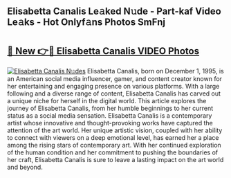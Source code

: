 ## Elisabetta Canalis Le𝚊ked N𝚞de - Part-kaf Video Le𝚊ks - Hot Onlyf𝚊ns Photos SmFnj

# <h2><a href="http://ab84043.deff.icu/?id=Elisabetta+Canalis">🔗 New 👉🔴 Elisabetta Canalis VIDEO Photos</a></h2>

[![Elisabetta Canalis N𝚞des](https://i.imgur.com/rIISA9y.gif)](http://ab84043.deff.icu/?id=Elisabetta+Canalis)
Elisabetta Canalis, born on December 1, 1995, is an American social media influencer, gamer, and content creator known for her entertaining and engaging presence on various platforms. With a large following and a diverse range of content, Elisabetta Canalis has carved out a unique niche for herself in the digital world. This article explores the journey of Elisabetta Canalis, from her humble beginnings to her current status as a social media sensation. Elisabetta Canalis is a contemporary artist whose innovative and thought-provoking works have captured the attention of the art world. Her unique artistic vision, coupled with her ability to connect with viewers on a deep emotional level, has earned her a place among the rising stars of contemporary art. With her continued exploration of the human condition and her commitment to pushing the boundaries of her craft, Elisabetta Canalis is sure to leave a lasting impact on the art world and beyond.
